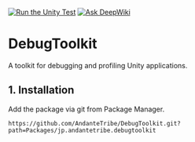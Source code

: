 [![Run the Unity Test](https://github.com/AndanteTribe/DebugToolkit/actions/workflows/unity-test.yml/badge.svg)](https://github.com/AndanteTribe/DebugToolkit/actions/workflows/unity-test.yml)
[![Ask DeepWiki](https://deepwiki.com/badge.svg)](https://deepwiki.com/AndanteTribe/DebugToolkit)

# DebugToolkit
A toolkit for debugging and profiling Unity applications.

## 1. Installation
Add the package via git from Package Manager.

```
https://github.com/AndanteTribe/DebugToolkit.git?path=Packages/jp.andantetribe.debugtoolkit
```
